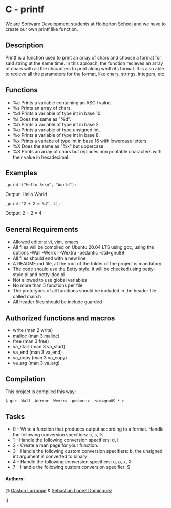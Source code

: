 # C - printf

We are Software Development students at  [Holberton School](https://www.holbertonschool.com/) and we have to create our own printf like function.

## Description
Printf is a function used to print an array of chars and choose a format for said string at the same time. In this aproach, the function recieves an array of chars with all the characters to print along whith its format. It is also able to recieve all the parameters for the format, like chars, strings, integers, etc.

## Functions
- %c Prints a variable containing an ASCII value.
- %s Prints an array of chars.
- %d Prints a variable of type int in base 10.
- %i Does the same as "%d".
- %b Prints a variable of type int in base 2.
- %u Prints a variable of type unsigned int.
- %o Prints a variable of type int in base 8.
- %x Prints a variabe of type int in base 16 with lowercase letters.
- %X Does the same as "%x" but uppercase.
- %S Prints an array of chars but replaces non printable characters with their value in hexadecimal.


## Examples

```
_printf("Hello %s\n", "World");
```
Output: Hello World

```
_prinf("2 + 2 = %d", 4);
```
Output: 2 + 2 = 4

## General Requirements
- Allowed editors: vi, vim, emacs
- All files will be compiled on Ubuntu 20.04 LTS using gcc, using the options -Wall -Werror -Wextra -pedantic -std=gnu89
- All  files should end with a new line
- A README.md file, at the root of the folder of the project is mandatory
- The code should use the Betty style. It will be checked using betty-style.pl and betty-doc.pl
- Not allowed to use global variables
- No more than 5 functions per file
- The prototypes of all functions should be included in the header file called main.h
- All header files should be include guarded


## Authorized functions and macros
- write (man 2 write)
- malloc (man 3 malloc)
- free (man 3 free)
- va_start (man 3 va_start)
- va_end (man 3 va_end)
- va_copy (man 3 va_copy)
- va_arg (man 3 va_arg)


## Compilation
This project  is compiled this way:

```
$ gcc -Wall -Werror -Wextra -pedantic -std=gnu89 *.c
```

## Tasks
- 0 - Write a function that produces output according to a format. Handle the following conversion specifiers: c, s, %
- 1 - Handle the following conversion specifiers: d, i.
- 2 - Create a man page for your function.
- 3 - Handle the following custom conversion specifiers: b, the unsigned int argument is converted to binary
- 4 - Handle the following conversion specifiers: u, o, x, X
- 7 - Handle the following custom conversion specifier: S

#### Authors: 
@ [Gaston Larroque](https://github.com/gasstin) &  [Sebastian Lopez Dominguez](https://github.com/seba230903)



:)
